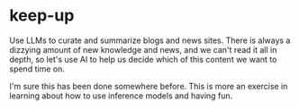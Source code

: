 # keep-up
Use LLMs to curate and summarize blogs and news sites. There is always a dizzying amount of new knowledge and news, and we can't read it all in depth, so let's use AI to help us decide which of this content we want to spend time on. 

I'm sure this has been done somewhere before. This is more an exercise in learning about how to use inference models and having fun. 
